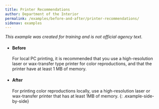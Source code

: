 ```yaml
---
title: Printer Recommendations
author: Department of the Interior
permalink: /examples/before-and-after/printer-recommendations/
sidenav: examples
---
```


_This example was created for training and is not official agency text._

* #### Before

  For local PC printing, it is recommended that you use a high-resolution laser or wax-transfer type printer for color reproductions, and that the printer have at least 1 MB of memory.

* #### After

  For printing color reproductions locally, use a high-resolution laser or wax-transfer printer that has at least 1MB of memory.
{: .example-side-by-side}
